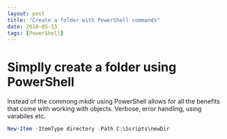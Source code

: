 ```yaml
---
layout: post
title: "Create a folder with PowerShell commands"
date: 2018-05-13
tags: [PowerShell]
---
```


# Simplly create a folder using PowerShell

Instead of the commong mkdir using PowerShell allows for all the benefits that come with working with objects.
Verbose, error handling, using varabiles etc.

```powershell
New-Item -ItemType directory -Path C:\Scripts\newDir
```
